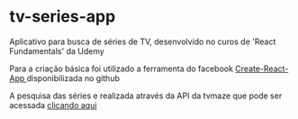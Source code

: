 <h1>tv-series-app</H1>


<p> Aplicativo para busca de séries de TV, desenvolvido no curos de 'React Fundamentals' da Udemy </p>

<p> Para a criação básica foi utilizado a ferramenta do facebook <a href="https://github.com/facebook/create-react-app"> Create-React-App </a> disponibilizada no github </p>
<p>A pesquisa das séries e realizada através da API da tvmaze que pode ser acessada <a href= "http://api.tvmaze.com/">clicando aqui</a> </p>

